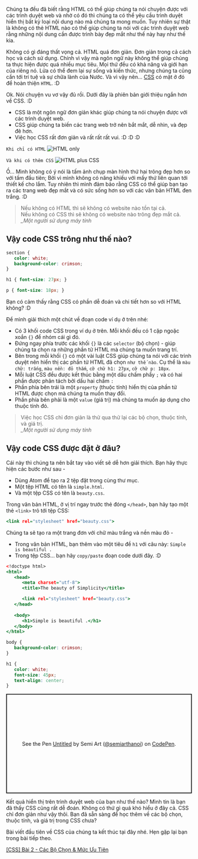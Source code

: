Chúng ta đều đã biết rằng HTML có thể giúp chúng ta nói chuyện được với các trình duyệt web và nhờ có đó thì chúng ta có thể yêu cầu trình duyệt hiển thị bất kỳ loại nội dung nào mà chúng ta mong muốn. Tuy nhiên sự thật là không có thẻ HTML nào có thể giúp chúng ta nói với các trình duyệt web rằng những nội dung cần được trình bày đẹp mắt như thế này hay như thế kia.

Không có gì đáng thất vọng cả. HTML quá đơn giản. Đơn giản trong cả cách học và cách sử dụng. Chính vì vậy mà ngôn ngữ này không thể giúp chúng ta thực hiện được quá nhiều mục tiêu. Mọi thứ đều có khả năng và giới hạn của riêng nó. Lửa có thể đem lại sự sống và kiến thức, nhưng chúng ta cũng cần tới trí tuệ và sự chữa lành của Nước. Và vì vậy nên... [CSS](https://developer.mozilla.org/en-US/docs/Web/CSS) có mặt ở đó để hoàn thiện `HTML`. :D

Ok. Nói chuyện vu vơ vậy đủ rồi. Dưới đây là phiên bản giới thiệu ngắn hơn về CSS. :D

- CSS là một ngôn ngữ đơn giản khác giúp chúng ta nói chuyện được với các trình duyệt web.
- CSS giúp chúng ta biến các trang web trở nên bắt mắt, dễ nhìn, và đẹp đẽ hơn.
- Việc học CSS rất đơn giản và rất rất rất vui. :D :D :D

`Khi chỉ có HTML`
![HTML only](https://images.viblo.asia/4f8cd761-de7f-4cc0-aa05-28e769350e42.jpg)

`Và khi có thêm CSS`
![HTML plus CSS](https://images.viblo.asia/2f5d80a9-aff6-4231-9326-85571afa77b4.jpg)

Ồ... Mình không có ý nói là tấm ảnh chụp màn hình thứ hai trông đẹp hơn so với tấm đầu tiên; Bởi vì mình không có năng khiếu với mấy thứ liên quan tới thiết kế cho lắm. Tuy nhiên thì mình đảm bảo rằng CSS có thể giúp bạn tạo ra các trang web đẹp mắt và có sức sống hơn so với các văn bản HTML đen trắng. :D

> Nếu không có HTML thì sẽ không có website nào tồn tại cả.  
> Nếu không có CSS thì sẽ không có website nào trông đẹp mắt cả.  
> *_Một người sử dụng máy tính*

## Vậy code CSS trông như thế nào?

```style.css
section {
   color: white;
   background-color: crimson;
}

h1 { font-size: 27px; }

p { font-size: 18px; }
```

Bạn có cảm thấy rằng CSS có phần dễ đoán và chi tiết hơn so với HTML không? :D

Để mình giải thích một chút về đoạn code ví dụ ở trên nhé:

- Có 3 khối code CSS trong ví dụ ở trên. Mỗi khối đều có 1 cặp ngoặc xoắn `{}` để nhóm cái gì đó.
- Đứng ngay phía trước các khối `{}` là các `selector` (bộ chọn) - giúp chúng ta chọn ra những phần tử HTML mà chúng ta muốn trang trí.
- Bên trong mỗi khối `{}` có một vài luật CSS giúp chúng ta nói với các trình duyệt nên hiển thị các phần tử HTML đã chọn `như thế nào`. Cụ thể là `màu chữ: trắng`, `màu nền: đỏ thắm`, `cỡ chữ h1: 27px`, `cỡ chữ p: 18px`.
- Mỗi luật CSS đều được kết thúc bằng một dấu chấm phẩy `;` và có hai phần được phân tách bởi dấu hai chấm `:`
- Phần phía bên trái là một `property` (thuộc tính) hiển thị của phần tử HTML được chọn mà chúng ta muốn thay đổi.
- Phần phía bên phải là một `value` (giá trị) mà chúng ta muốn áp dụng cho thuộc tính đó.

> Việc học CSS chỉ đơn giản là thử qua thử lại các bộ chọn, thuộc tính, và giá trị.  
> *_Một người sử dụng máy tính*

## Vậy code CSS được đặt ở đâu?

Cái này thì chúng ta nên bắt tay vào viết sẽ dễ hơn giải thích. Bạn hãy thực hiện các bước như sau -

- Dùng Atom để tạo ra 2 tệp đặt trong cùng thư mục.
- Một tệp HTML có tên là `simple.html`.
- Và một tệp CSS có tên là `beauty.css`.

Trong văn bản HTML, ở vị trí ngay trước thẻ đóng `</head>`, bạn hãy tạo một thẻ `<link>` trỏ tới tệp CSS:

```link.html
<link rel="stylesheet" href="beauty.css">
```

Chúng ta sẽ tạo ra một trang đơn với chữ màu trắng và nền màu đỏ -

- Trong văn bản HTML, bạn thêm vào một tiêu đề `h1` với câu này: `Simple is beautiful .`
- Trong tệp CSS... bạn hãy `copy/paste` đoạn code dưới đây. :D

```simple.html
<!doctype html>
<html>
   <head>
      <meta charset="utf-8">
      <title>The beauty of Simplicity</title>

      <link rel="stylesheet" href="beauty.css">
   </head>
  
   <body>
      <h1>Simple is beautiful .</h1>
   </body>
</html>
```

```beauty.css
body {
   background-color: crimson;
}

h1 {
   color: white;
   font-size: 45px;
   text-align: center;
}
```

<p class="codepen" data-height="270" data-default-tab="result" data-slug-hash="MWrdqzW" data-user="semiarthanoi" style="height: 270px; box-sizing: border-box; display: flex; align-items: center; justify-content: center; border: 2px solid; margin: 1em 0; padding: 1em;">
  <span>See the Pen <a href="https://codepen.io/semiarthanoi/pen/MWrdqzW">
  Untitled</a> by Semi Art (<a href="https://codepen.io/semiarthanoi">@semiarthanoi</a>)
  on <a href="https://codepen.io">CodePen</a>.</span>
</p>
<script async src="https://cpwebassets.codepen.io/assets/embed/ei.js"></script>

Kết quả hiển thị trên trình duyệt web của bạn như thế nào? Mình tin là bạn đã thấy CSS cũng rất dễ đoán. Không có thứ gì quá khó hiểu ở đây cả. CSS chỉ đơn giản như vậy thôi. Bạn đã sẵn sàng để học thêm về các bộ chọn, thuộc tính, và giá trị trong CSS chưa?

Bài viết đầu tiên về CSS của chúng ta kết thúc tại đây nhé. Hẹn gặp lại bạn trong bài tiếp theo.

[[CSS] Bài 2 - Các Bộ Chọn & Mức Ưu Tiên](/article/view/0007/css-bài-2---các-bộ-chọn-&-mức-ưu-tiên-)